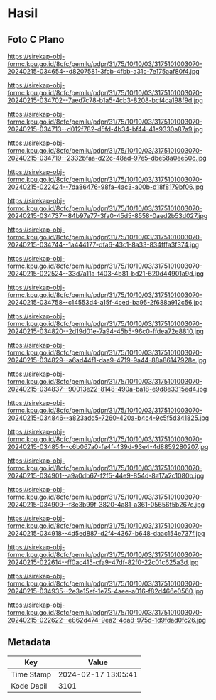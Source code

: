# Hasil

## Foto C Plano

https://sirekap-obj-formc.kpu.go.id/8cfc/pemilu/pdpr/31/75/10/10/03/3175101003070-20240215-034654--d8207581-3fcb-4fbb-a31c-7e175aaf80f4.jpg

https://sirekap-obj-formc.kpu.go.id/8cfc/pemilu/pdpr/31/75/10/10/03/3175101003070-20240215-034702--7aed7c78-b1a5-4cb3-8208-bcf4ca198f9d.jpg

https://sirekap-obj-formc.kpu.go.id/8cfc/pemilu/pdpr/31/75/10/10/03/3175101003070-20240215-034713--d012f782-d5fd-4b34-bf44-41e9330a87a9.jpg

https://sirekap-obj-formc.kpu.go.id/8cfc/pemilu/pdpr/31/75/10/10/03/3175101003070-20240215-034719--2332bfaa-d22c-48ad-97e5-dbe58a0ee50c.jpg

https://sirekap-obj-formc.kpu.go.id/8cfc/pemilu/pdpr/31/75/10/10/03/3175101003070-20240215-022424--7da86476-98fa-4ac3-a00b-d18f8179bf06.jpg

https://sirekap-obj-formc.kpu.go.id/8cfc/pemilu/pdpr/31/75/10/10/03/3175101003070-20240215-034737--84b97e77-3fa0-45d5-8558-0aed2b53d027.jpg

https://sirekap-obj-formc.kpu.go.id/8cfc/pemilu/pdpr/31/75/10/10/03/3175101003070-20240215-034744--1a444177-dfa6-43c1-8a33-834fffa3f374.jpg

https://sirekap-obj-formc.kpu.go.id/8cfc/pemilu/pdpr/31/75/10/10/03/3175101003070-20240215-022524--33d7a11a-f403-4b81-bd21-620d44901a9d.jpg

https://sirekap-obj-formc.kpu.go.id/8cfc/pemilu/pdpr/31/75/10/10/03/3175101003070-20240215-034758--c14553d4-a15f-4ced-ba95-2f688a912c56.jpg

https://sirekap-obj-formc.kpu.go.id/8cfc/pemilu/pdpr/31/75/10/10/03/3175101003070-20240215-034820--2d19d01e-7a94-45b5-96c0-ffdea72e8810.jpg

https://sirekap-obj-formc.kpu.go.id/8cfc/pemilu/pdpr/31/75/10/10/03/3175101003070-20240215-034829--a6ad44f1-daa9-4719-9a44-88a86147928e.jpg

https://sirekap-obj-formc.kpu.go.id/8cfc/pemilu/pdpr/31/75/10/10/03/3175101003070-20240215-034837--90013e22-8148-490a-ba18-e9d8e3315ed4.jpg

https://sirekap-obj-formc.kpu.go.id/8cfc/pemilu/pdpr/31/75/10/10/03/3175101003070-20240215-034846--a823add5-7260-420a-b4c4-9c5f5d341825.jpg

https://sirekap-obj-formc.kpu.go.id/8cfc/pemilu/pdpr/31/75/10/10/03/3175101003070-20240215-034854--c6b067a0-fe4f-439d-93e4-4d8859280207.jpg

https://sirekap-obj-formc.kpu.go.id/8cfc/pemilu/pdpr/31/75/10/10/03/3175101003070-20240215-034901--a9a0db67-f2f5-44e9-854d-8a17a2c1080b.jpg

https://sirekap-obj-formc.kpu.go.id/8cfc/pemilu/pdpr/31/75/10/10/03/3175101003070-20240215-034909--f8e3b99f-3820-4a81-a361-05656f5b267c.jpg

https://sirekap-obj-formc.kpu.go.id/8cfc/pemilu/pdpr/31/75/10/10/03/3175101003070-20240215-034918--4d5ed887-d2f4-4367-b648-daac154e737f.jpg

https://sirekap-obj-formc.kpu.go.id/8cfc/pemilu/pdpr/31/75/10/10/03/3175101003070-20240215-022614--ff0ac415-cfa9-47df-82f0-22c01c625a3d.jpg

https://sirekap-obj-formc.kpu.go.id/8cfc/pemilu/pdpr/31/75/10/10/03/3175101003070-20240215-034935--2e3e15ef-1e75-4aee-a016-f82d466e0560.jpg

https://sirekap-obj-formc.kpu.go.id/8cfc/pemilu/pdpr/31/75/10/10/03/3175101003070-20240215-022622--e862d474-9ea2-4da8-975d-1d9fdad0fc26.jpg


## Metadata

| Key        | Value               |
| ---------- | ------------------- |
| Time Stamp | 2024-02-17 13:05:41 |
| Kode Dapil | 3101                |



